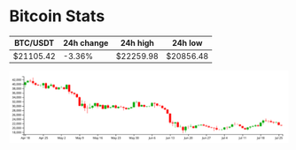 # Bitcoin Stats

BTC/USDT|24h change|24h high|24h low|
|---|---|---|---|
|$21105.42|-3.36%|$22259.98|$20856.48|

<img src="./chart.svg">
